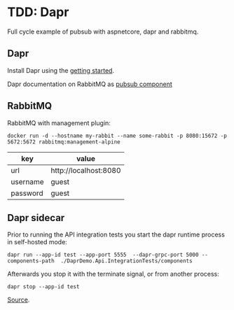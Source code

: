# TDD: Dapr

Full cycle example of pubsub with aspnetcore, dapr and rabbitmq.

## Dapr

Install Dapr using the [getting started](https://docs.dapr.io/getting-started/).

Dapr documentation on RabbitMQ as [pubsub component](https://docs.dapr.io/reference/components-reference/supported-pubsub/setup-rabbitmq/)

## RabbitMQ

RabbitMQ with management plugin:

```shell
docker run -d --hostname my-rabbit --name some-rabbit -p 8080:15672 -p 5672:5672 rabbitmq:management-alpine
```
key|value
---|---
url | http://localhost:8080
username | guest
password | guest

## Dapr sidecar

Prior to running the API integration tests you start the dapr runtime process in self-hosted mode:
```
dapr run --app-id test --app-port 5555  --dapr-grpc-port 5000 --components-path  ./DaprDemo.Api.IntegrationTests/components
```

Afterwards you stop it with the terminate signal, or from another process:
```
dapr stop --app-id test
```

[Source](https://docs.dapr.io/developing-applications/sdks/dotnet/dotnet-development/dotnet-development-dapr-cli/#using-the-dapr-cli).
